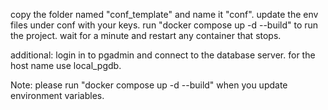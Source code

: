 copy the folder named "conf_template" and name it "conf".
update the env files under conf with your keys.
run "docker compose up -d --build" to run the project.
wait for a minute and restart any container that stops.

additional:
    login in to pgadmin and connect to the database server.
    for the host name use local_pgdb.

Note:
    please run "docker compose up -d --build" when you update environment variables.